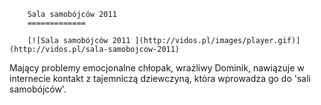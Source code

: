 
        Sala samobójców 2011 
        =============
        
        [![Sala samobójców 2011 ](http://vidos.pl/images/player.gif)](http://vidos.pl/sala-samobojcow-2011)
        
        
 Mający problemy emocjonalne chłopak, wrażliwy Dominik, nawiązuje w internecie kontakt z tajemniczą dziewczyną, która wprowadza go do 'sali samobójców'.
    